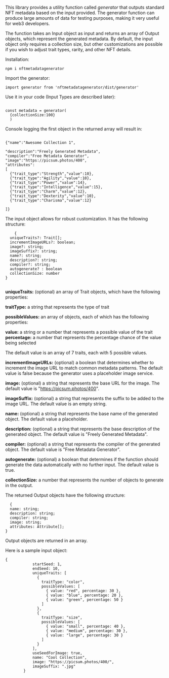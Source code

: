 This library provides a utility function called _generator_ that outputs standard NFT metadata based on the input provided. The generator function can produce large amounts of data for testing purposes, making it very useful for web3 developers.

The function takes an Input object as input and returns an array of Output objects, which represent the generated metadata. By default, the input object only requires a collection size, but other customizations are possible if you wish to adjust trait types, rarity, and other NFT details.

Installation:

```
npm i nftmetadatagenerator
```

Import the generator:

```
import generator from 'nftmetadatagenerator/dist/generator'

```

Use it in your code (Input Types are described later):

```

const metadata = generator(
  {collectionSize:100}
  ) 

```

Console logging the first object in the returned array will result in:

```

{"name":"Awesome Collection 1",

"description":"Freely Generated Metadata",
"compiler":"Free Metadata Generator",
"image":"https://picsum.photos/400",
"attributes":
[
  {"trait_type":"Strength","value":10},
  {"trait_type":"Agility","value":10},
  {"trait_type":"Power","value":14},
  {"trait_type":"Intelligence","value":15},
  {"trait_type":"Charm","value":12},
  {"trait_type":"Dexterity","value":10},
  {"trait_type":"Charisma","value":12}

]}

```

The input object allows for robust customization. It has the following structure:

```
    {
  uniqueTraits?: Trait[];
  incrementImageURLs?: boolean;
  image?: string;
  imageSuffix?: string;
  name?: string;
  description?: string;
  compiler?: string;
  autogenerate? : boolean
  collectionSize: number
}


```
 
**uniqueTraits:** (optional) an array of Trait objects, which have the following properties:

**traitType:** a string that represents the type of trait

**possibleValues:** an array of objects, each of which has the following properties:

**value:** a string or a number that represents a possible value of the trait
**percentage:** a number that represents the percentage chance of the value being selected

The default value is an array of 7 traits, each with 5 possible values.

**incrementImageURLs:** (optional) a boolean that determines whether to increment the image URL to match common metadata patterns.  The default value is false because the generator uses a placeholder image service.

**image:** (optional) a string that represents the base URL for the image. The default value is "https://picsum.photos/400".


**imageSuffix:** (optional) a string that represents the suffix to be added to the image URL. The default value is an empty string.

**name:** (optional) a string that represents the base name of the generated object. The default value a placeholder.

**description:** (optional) a string that represents the base description of the generated object. The default value is "Freely Generated Metadata".

**compiler:** (optional) a string that represents the compiler of the generated object. The default value is "Free Metadata Generator".

**autogenerate:** (optional) a boolean that determines if the function should generate the data automatically with no further input. The default value is true.

**collectionSize:** a number that represents the number of objects to generate in the output.

The returned Output objects have the following structure:

```
  {
  name: string;
  description: string;
  compiler: string;
  image: string;
  attributes: Attribute[];
}
```

Output objects are returned in an array.

Here is a sample input object:

```
{
            startSeed: 1,
            endSeed: 10,
            uniqueTraits: [
              {
                traitType: "color",
                possibleValues: [
                  { value: "red", percentage: 30 },
                  { value: "blue", percentage: 20 },
                  { value: "green", percentage: 50 }
                ]
              },
              {
                traitType: "size",
                possibleValues: [
                  { value: "small", percentage: 40 },
                  { value: "medium", percentage: 30 },
                  { value: "large", percentage: 30 }
                ]
              }
            ],
            useSeedForImage: true,
            name: "Cool Collection",
            image: "https://picsum.photos/400/",
            imageSuffix: ".jpg"
        }

```
